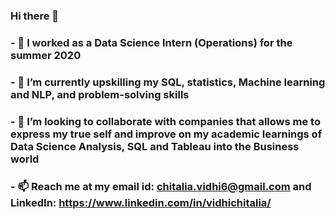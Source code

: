 ### Hi there 👋
### - 🔭 I worked as a Data Science Intern (Operations) for the summer 2020
### - 🌱 I’m currently upskilling my SQL, statistics, Machine learning and NLP, and problem-solving skills
### - 👯 I’m looking to collaborate with companies that allows me to express my true self and improve on my academic learnings of Data Science Analysis, SQL and Tableau into the Business world
### - 📫 Reach me at my email id: chitalia.vidhi6@gmail.com and LinkedIn: https://www.linkedin.com/in/vidhichitalia/

<!--
**vids18/vids18** is a ✨ _special_ ✨ repository because its `README.md` (this file) appears on your GitHub profile.

Here are some ideas to get you started:

- 🔭 I’m currently working 
- 🌱 I’m currently learning Data Structures in Python
- 👯 I’m looking to collaborate on projects that involve Machine Learning algorithms and data Visualizations in Tableau
- 🤔 I’m looking for help with ...
- 💬 Ask me about ...
- 📫 How to reach me: at my email id: chitalia.vidhi6@gmail.com
- 😄 Pronouns: ...
- ⚡ Fun fact: ...
-->
